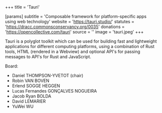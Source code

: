 +++
title = 'Tauri'

[params]
    subtitle = 'Composable framework for platform-specific apps using web technology'
    website = 'https://tauri.studio/'
    statutes = 'https://dracc.commonsconservancy.org/0035'
    donations = 'https://opencollective.com/tauri'
    source = ''
    image = 'tauri.jpeg'
+++

Tauri is a polyglot toolkit which can be used for building fast and lightweight applications for different computing platforms, using a combination of Rust tools, HTML (rendered in a Webview) and optional API's for passing messages to API's for Rust and JavaScript.

Board:
 * Daniel THOMPSON-YVETOT (chair)
 * Robin VAN BOVEN
 * Erlend SOGGE HEGGEN
 * Lucas Fernandes GONÇALVES NOGUEIRA
 * Jacob Ryan BOLDA
 * David LEMARIER
 * YuWei WU
